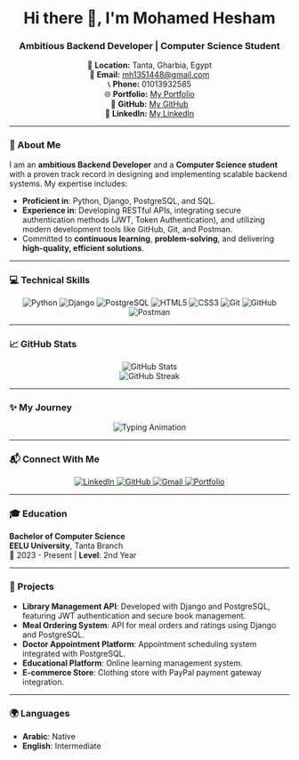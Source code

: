 <h1 align="center">Hi there 👋, I'm Mohamed Hesham</h1>
<h3 align="center">Ambitious Backend Developer | Computer Science Student</h3>

<p align="center">
  📍 <strong>Location:</strong> Tanta, Gharbia, Egypt <br>
  📧 <strong>Email:</strong> <a href="mailto:mh1351448@gmail.com">mh1351448@gmail.com</a> <br>
  📞 <strong>Phone:</strong> 01013932585 <br>
  🌐 <strong>Portfolio:</strong> <a href="https://mohamedasddf.github.io/portfolio/">My Portfolio</a> <br>
  🐙 <strong>GitHub:</strong> <a href="https://github.com/Mohamedasddf">My GitHub</a> <br>
  🔗 <strong>LinkedIn:</strong> <a href="https://www.linkedin.com/in/mohamed-hesham-89800029b/">My LinkedIn</a>
</p>

---

### 🌟 About Me

I am an **ambitious Backend Developer** and a **Computer Science student** with a proven track record in designing and implementing scalable backend systems. My expertise includes:

- **Proficient in**: Python, Django, PostgreSQL, and SQL.
- **Experience in**: Developing RESTful APIs, integrating secure authentication methods (JWT, Token Authentication), and utilizing modern development tools like GitHub, Git, and Postman.
- Committed to **continuous learning**, **problem-solving**, and delivering **high-quality, efficient solutions**.

---

### 💻 Technical Skills

<p align="center">
  <img src="https://img.shields.io/badge/Python-3776AB?style=for-the-badge&logo=python&logoColor=white" alt="Python">
  <img src="https://img.shields.io/badge/Django-092E20?style=for-the-badge&logo=django&logoColor=white" alt="Django">
  <img src="https://img.shields.io/badge/PostgreSQL-316192?style=for-the-badge&logo=postgresql&logoColor=white" alt="PostgreSQL">
  <img src="https://img.shields.io/badge/HTML5-E34F26?style=for-the-badge&logo=html5&logoColor=white" alt="HTML5">
  <img src="https://img.shields.io/badge/CSS3-1572B6?style=for-the-badge&logo=css3&logoColor=white" alt="CSS3">
  <img src="https://img.shields.io/badge/Git-F05032?style=for-the-badge&logo=git&logoColor=white" alt="Git">
  <img src="https://img.shields.io/badge/GitHub-181717?style=for-the-badge&logo=github&logoColor=white" alt="GitHub">
  <img src="https://img.shields.io/badge/Postman-FF6C37?style=for-the-badge&logo=postman&logoColor=white" alt="Postman">
</p>

---

### 📈 GitHub Stats

<p align="center">
  <img src="https://github-readme-stats.vercel.app/api?username=Mohamedasddf&show_icons=true&theme=radical" alt="GitHub Stats">
  <br>
  <img src="https://github-readme-streak-stats.herokuapp.com/?user=Mohamedasddf&theme=radical" alt="GitHub Streak">
</p>

---

### ✨ My Journey

<p align="center">
  <img src="https://readme-typing-svg.demolab.com?font=Fira+Code&weight=500&size=20&pause=1000&color=16A085&center=true&vCenter=true&width=435&lines=Backend+Developer;Problem+Solver;Restful+API+Specialist;Continuous+Learner" alt="Typing Animation">
</p>

---

### 📬 Connect With Me

<p align="center">
  <a href="https://www.linkedin.com/in/mohamed-hesham-89800029b/" target="_blank">
    <img src="https://img.shields.io/badge/LinkedIn-0A66C2?style=for-the-badge&logo=linkedin&logoColor=white" alt="LinkedIn">
  </a>
  <a href="https://github.com/Mohamedasddf" target="_blank">
    <img src="https://img.shields.io/badge/GitHub-181717?style=for-the-badge&logo=github&logoColor=white" alt="GitHub">
  </a>
  <a href="mailto:mh1351448@gmail.com" target="_blank">
    <img src="https://img.shields.io/badge/Email-D14836?style=for-the-badge&logo=gmail&logoColor=white" alt="Gmail">
  </a>
  <a href="https://mohamedasddf.github.io/portfolio/" target="_blank">
    <img src="https://img.shields.io/badge/Portfolio-0A0A0A?style=for-the-badge&logo=web&logoColor=white" alt="Portfolio">
  </a>
</p>

---

### 🎓 Education

**Bachelor of Computer Science**  
**EELU University**, Tanta Branch  
📅 2023 - Present | **Level**: 2nd Year

---

### 🚀 Projects

- **Library Management API**: Developed with Django and PostgreSQL, featuring JWT authentication and secure book management.
- **Meal Ordering System**: API for meal orders and ratings using Django and PostgreSQL.
- **Doctor Appointment Platform**: Appointment scheduling system integrated with PostgreSQL.
- **Educational Platform**: Online learning management system.
- **E-commerce Store**: Clothing store with PayPal payment gateway integration.

---

### 🌍 Languages

- **Arabic**: Native
- **English**: Intermediate

